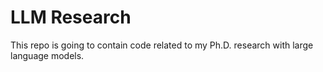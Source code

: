 # LLM Research

This repo is going to contain code related to my Ph.D. research with large language models.
